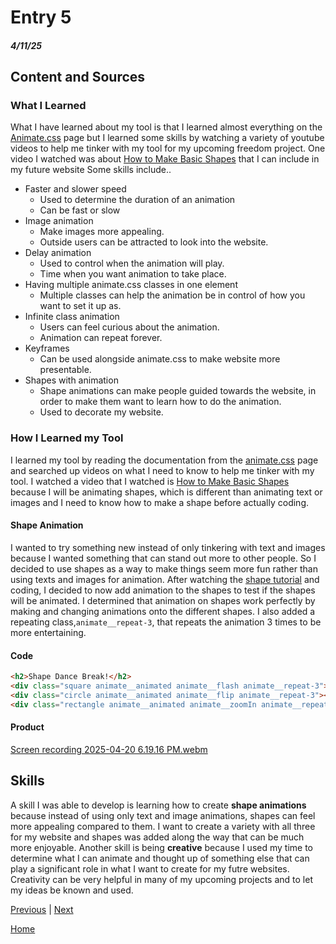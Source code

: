 # Entry 5
##### 4/11/25

## Content and Sources
### What I Learned
What I have learned about my tool is that I learned almost everything on the [Animate.css](https://animate.style/) page but I learned some skills by watching a variety of youtube videos to help me tinker with my tool for my upcoming freedom project. One video I watched was about [How to Make Basic Shapes](https://youtu.be/eaIZciwSI9s?si=61TSPdHFjaKTDwdZ) that I can include in my future website
Some skills include..
 * Faster and slower speed
    *    Used to determine the duration of an animation
    *    Can be fast or slow
 * Image animation
    *    Make images more appealing.
    *    Outside users can be attracted to look into the website.      
 * Delay animation
    *    Used to control when the animation will play.
    *    Time when you want animation to take place.       
 * Having multiple animate.css classes in one element
    *    Multiple classes can help the animation be in control of how you want to set it up as.    
 * Infinite class animation
    *    Users can feel curious about the animation.
    *    Animation can repeat forever.   
 * Keyframes
    *    Can be used alongside animate.css to make website more presentable.    
 * Shapes with animation
    *    Shape animations can make people guided towards the website, in order to make them want to learn how to do the animation.
    *    Used to decorate my website.
### How I Learned my Tool
I learned my tool by reading the documentation from the [animate.css](https://animate.style/#documentation) page and searched up videos on what I need to know to help me tinker with my tool. I watched a video that I watched is [How to Make Basic Shapes](https://youtu.be/eaIZciwSI9s?si=61TSPdHFjaKTDwdZ) because I will be animating shapes, which is different than animating text or images and I need to know how to make a shape before actually coding.      

#### Shape Animation
I wanted to try something new instead of only tinkering with text and images because I wanted something that can stand out more to other people. So I decided to use shapes as a way to make things seem more fun rather than using texts and images for animation. After watching the [shape tutorial](https://youtu.be/eaIZciwSI9s?si=61TSPdHFjaKTDwdZ) and coding, I decided to now add animation to the shapes to test if the shapes will be animated. I determined that animation on shapes work perfectly by making and changing animations onto the different shapes. I also added a repeating class,`animate__repeat-3`, that repeats the animation 3 times to be more entertaining.

#### Code
```HTML
<h2>Shape Dance Break!</h2>
<div class="square animate__animated animate__flash animate__repeat-3"></div>
<div class="circle animate__animated animate__flip animate__repeat-3"></div>
<div class="rectangle animate__animated animate__zoomIn animate__repeat-3"></div>
```
#### Product
[Screen recording 2025-04-20 6.19.16 PM.webm](https://github.com/user-attachments/assets/9d645986-9cca-45f3-9fd3-572f9644920c)

## Skills
A skill I was able to develop is learning how to create **shape animations** because instead of using only text and image animations, shapes can feel more appealing compared to them. I want to create a variety with all three for my website and shapes was added along the way that can be much more enjoyable. Another skill is being **creative** because I used my time to determine what I can animate and thought up of something else that can play a significant role in what I want to create for my futre websites. Creativity can be very helpful in many of my upcoming projects and to let my ideas be known and used.

[Previous](entry04.md) | [Next](entry06.md)

[Home](../README.md)
